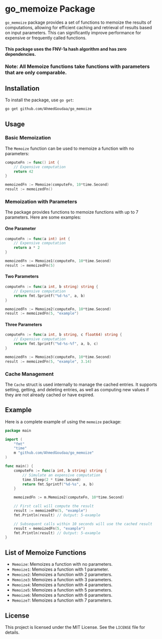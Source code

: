 # go_memoize Package

`go_memoize` package provides a set of functions to memoize the results of computations, allowing for efficient caching and retrieval of results based on input parameters. This can significantly improve performance for expensive or frequently called functions.

#### This package uses the FNV-1a hash algorithm and has zero dependencies.

### Note: All Memoize functions take functions with parameters that are only comparable.

## Installation

To install the package, use `go get`:

```sh
go get github.com/AhmedGoudaa/go_memoize
```

## Usage

### Basic Memoization

The `Memoize` function can be used to memoize a function with no parameters:

```go
computeFn := func() int {
    // Expensive computation
    return 42
}

memoizedFn := Memoize(computeFn, 10*time.Second)
result := memoizedFn()
```

### Memoization with Parameters

The package provides functions to memoize functions with up to 7 parameters. Here are some examples:

#### One Parameter

```go
computeFn := func(a int) int {
    // Expensive computation
    return a * 2
}

memoizedFn := Memoize1(computeFn, 10*time.Second)
result := memoizedFn(5)
```

#### Two Parameters

```go
computeFn := func(a int, b string) string {
    // Expensive computation
    return fmt.Sprintf("%d-%s", a, b)
}

memoizedFn := Memoize2(computeFn, 10*time.Second)
result := memoizedFn(5, "example")
```

#### Three Parameters

```go
computeFn := func(a int, b string, c float64) string {
    // Expensive computation
    return fmt.Sprintf("%d-%s-%f", a, b, c)
}

memoizedFn := Memoize3(computeFn, 10*time.Second)
result := memoizedFn(5, "example", 3.14)
```

### Cache Management

The `Cache` struct is used internally to manage the cached entries. It supports setting, getting, and deleting entries, as well as computing new values if they are not already cached or have expired.

## Example

Here is a complete example of using the `memoize` package:

```go
package main

import (
    "fmt"
    "time"
    m "github.com/AhmedGoudaa/go_memoize"
)

func main() {
    computeFn := func(a int, b string) string {
        // Simulate an expensive computation
        time.Sleep(2 * time.Second)
        return fmt.Sprintf("%d-%s", a, b)
    }

    memoizedFn := m.Memoize2(computeFn, 10*time.Second)

    // First call will compute the result
    result := memoizedFn(5, "example")
    fmt.Println(result) // Output: 5-example

    // Subsequent calls within 10 seconds will use the cached result
    result = memoizedFn(5, "example")
    fmt.Println(result) // Output: 5-example
}
```

## List of Memoize Functions

- `Memoize`: Memoizes a function with no parameters.
- `Memoize1`: Memoizes a function with 1 parameter.
- `Memoize2`: Memoizes a function with 2 parameters.
- `Memoize3`: Memoizes a function with 3 parameters.
- `Memoize4`: Memoizes a function with 4 parameters.
- `Memoize5`: Memoizes a function with 5 parameters.
- `Memoize6`: Memoizes a function with 6 parameters.
- `Memoize7`: Memoizes a function with 7 parameters.

## License

This project is licensed under the MIT License. See the `LICENSE` file for details.
```